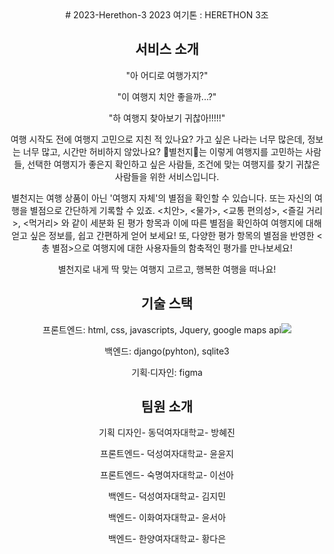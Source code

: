 <div align=center>
# 2023-Herethon-3
2023 여기톤 : HERETHON 3조

<h2>서비스 소개</h2>

"아 어디로 여행가지?"

"이 여행지 치안 좋을까...?"

"하 여행지 찾아보기 귀찮아!!!!!"

여행 시작도 전에 여행지 고민으로 지친 적 있나요? 가고 싶은 나라는 너무 많은데, 정보는 너무 많고, 시간만 허비하지 않았나요? 🌟별천지🌟는 이렇게 여행지를 고민하는 사람들, 선택한 여행지가 좋은지 확인하고 싶은 사람들, 조건에 맞는 여행지를 찾기 귀찮은 사람들을 위한 서비스입니다.

별천지는 여행 상품이 아닌 '여행지 자체'의 별점을 확인할 수 있습니다. 또는 자신의 여행을 별점으로 간단하게 기록할 수 있죠.
<치안>, <물가>, <교통 편의성>, <즐길 거리>, <먹거리> 와 같이 세분화 된 평가 항목과 이에 따른 별점을 확인하여 여행지에 대해 얻고 싶은 정보를, 쉽고 간편하게 얻어 보세요! 또, 다양한 평가 항목의 별점을 반영한 <총 별점>으로 여행지에 대한 사용자들의 함축적인 평가를 만나보세요!

별천지로 내게 딱 맞는 여행지 고르고, 행복한 여행을 떠나요!

<h2>기술 스택</h2>

프론트엔드:   html, css, javascripts, Jquery, google maps api<img src="https://img.shields.io/badge/html5-%23E34F26.svg?&style=for-the-badge&logo=html5&logoColor=white" />

백엔드:  django(pyhton), sqlite3

기획·디자인: figma


<h2>팀원 소개</h2>

기획 디자인- 동덕여자대학교- 방혜진 

프론트엔드- 덕성여자대학교- 윤윤지

프론트엔드- 숙명여자대학교- 이선아

백엔드- 덕성여자대학교- 김지민

백엔드- 이화여자대학교- 윤서아

백엔드- 한양여자대학교- 황다은 
</div>
